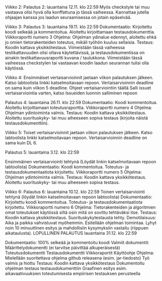 Viikko 2:
Palautus 2: lauantaina 12.11. klo 22:59
Myös checkstyle tai muu vastaava olisi hyvä olla konffattuna jo tässä vaiheessa. Kannattaa jutella ohjaajan kanssa jos laadun seuraamisessa on jotain epäselvää.




Viikko 3:
Palautus 3: lauantaina 19.11. klo 22:59
Dokumentaatio: Kirjoitettu koodi selkeää ja kommentoitua. Aloitettu kirjoittamaan testausdokumenttia.
Viikkoraportti numero 3
Ohjelma: Ohjelman ydinalue edennyt, aloitettu ehkä jo omien tietorakenteiden toteutus, mikäli työhön kuuluu sellaisia.
Testaus: Koodin kattava yksikkötestaus.
Viimeistään tässä vaiheessa testikattavuuden olisi oltava käytettävissä, ja testausdokumentissa on ainakin testikattavuusraportti kuvana / taulukkona.
Viimeistään tässä vaiheessa checkstylen tai vastaavan koodin laadun seurannan tulisi olla käytössä.



Viikko 4:
Ensimmäiset vertaisarvioinnit jaetaan viikon palautuksen jälkeen. Katso labtoolista linkki katselmoitavaan repoon. Vertaisarvioinnin deadline on sama kuin viikon 5 deadline.
Ohjeet vertaisarviointiin täällä
Salli issuet vertaisarviointia varten, katso Issueiden luonnin salliminen repoon

Palautus 4: lauantaina 26.11. klo 22:59
Dokumentaatio: Koodi kommentoitua. Aloitettu kirjoittamaan toteutusraporttia.
Viikkoraportti numero 4
Ohjelma: Ohjelman ydintoiminta valmis.
Testaus: Koodin kattava yksikkötestaus. Aloitettu suorituskyky- tai muu aiheeseen sopiva testaus (kirjoita näistä testausdokumenttiin).




Viikko 5:
Toiset vertaisarvioinnit jaetaan viikon palautuksen jälkeen. Katso labtoolista linkki katselmoitavaan repoon. Vertaisarvioinnin deadline on sama kuin DL 6.

Palautus 5: lauantaina 3.12. klo 22:59

Ensimmäinen vertaisarviointi tehtynä (Löydät linkin katselmoitavaan repoon labtoolista)
Dokumentaatio: Koodi kommentoitua. Toteutus- ja testausdokumentaatiota kirjoitettu.
Viikkoraportti numero 5
Ohjelma: Ohjelman ydintoiminta valmis.
Testaus: Koodin kattava yksikkötestaus. Aloitettu suorituskyky- tai muu aiheeseen sopiva testaus.




Viikko 6:
Palautus 6: lauantaina 10.12. klo 22:59
Toinen vertaisarviointi tehtynä (löydät linkin katselmoitavaan repoon labtoolista)
Dokumentaatio: Kirjoitettu koodi kommentoitua. Toteutus- ja testausdokumentaatiota kirjoitettu.
Viikkoraportti numero 6
Ohjelma: Tietorakenteiden ja algoritmien omat toteutukset käytössä siltä osin mitä on sovittu tehtäväksi itse.
Testaus: Koodin kattava yksikkötestaus. Suorituskykytestausta tehty.
Demotilaisuus:
Aika ja paikka vahvistuvat myöhemmin.
Esitellään ohjelman toimintaa.
Lyhyt noin 10 minuuttinen esitys ja mahdollisiin kysymyksiin vastailu (riippuen aikataulusta).
LOPULLINEN PALAUTUS
lauantaina 31.12. klo 22:59

Dokumentaatio:
100% selkeää ja kommentoitu koodi
Valmiit dokumentit:
Määrittelydokumentti (ei tarvitse päivittää alkuperäisestä)
Toteutusdokumentti
Testausdokumentti
Viikkoraportit
Käyttöohje
Ohjelma:
Mielellään suoritettava ohjelma github releasena (esim. jar-tiedosto)
Työ valmis ja hiottu
Testaus:
Koodin kattava yksikkötestaus
Dokumentoitu ohjelman testaus testausdokumenttiin
Graafinen esitys esim. aikavaativuuksien toteutumisesta empiirisen testauksen perusteella
